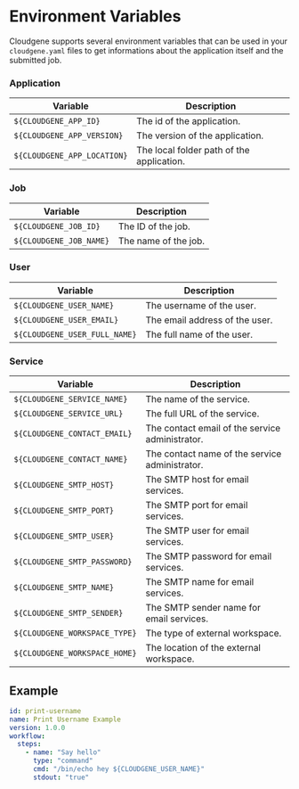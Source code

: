 # Environment Variables

Cloudgene supports several environment variables that can be used in your `cloudgene.yaml` files to get informations about the application itself and the submitted job.

### Application

| Variable                    | Description                                      |
|-----------------------------|--------------------------------------------------|
| `${CLOUDGENE_APP_ID}`       | The id of the application.                       |
| `${CLOUDGENE_APP_VERSION}`  | The version of the application. |
| `${CLOUDGENE_APP_LOCATION}` | The local folder path of the application.        |

### Job

| Variable                    | Description                                      |
|-----------------------------|--------------------------------------------------|
| `${CLOUDGENE_JOB_ID}`       | The ID of the job.                               |
| `${CLOUDGENE_JOB_NAME}`     | The name of the job.                             |


### User

| Variable                    | Description                                      |
|-----------------------------|--------------------------------------------------|
| `${CLOUDGENE_USER_NAME}`    | The username of the user.                        |
| `${CLOUDGENE_USER_EMAIL}`   | The email address of the user.                   |
| `${CLOUDGENE_USER_FULL_NAME}`| The full name of the user.                      |


### Service

| Variable                    | Description                                      |
|-----------------------------|--------------------------------------------------|
| `${CLOUDGENE_SERVICE_NAME}` | The name of the service.                         |
| `${CLOUDGENE_SERVICE_URL}`  | The full URL of the service.                     |
| `${CLOUDGENE_CONTACT_EMAIL}`| The contact email of the service administrator.  |
| `${CLOUDGENE_CONTACT_NAME}` | The contact name of the service administrator.   |
| `${CLOUDGENE_SMTP_HOST}`    | The SMTP host for email services.                |
| `${CLOUDGENE_SMTP_PORT}`    | The SMTP port for email services.                |
| `${CLOUDGENE_SMTP_USER}`    | The SMTP user for email services.                |
| `${CLOUDGENE_SMTP_PASSWORD}`| The SMTP password for email services.            |
| `${CLOUDGENE_SMTP_NAME}`    | The SMTP name for email services.                |
| `${CLOUDGENE_SMTP_SENDER}`  | The SMTP sender name for email services.         |
| `${CLOUDGENE_WORKSPACE_TYPE}`| The type of external workspace.                 |
| `${CLOUDGENE_WORKSPACE_HOME}`| The location of the external workspace.         |


## Example

```yaml
id: print-username
name: Print Username Example
version: 1.0.0
workflow:
  steps:
    - name: "Say hello"
      type: "command"
	  cmd: "/bin/echo hey ${CLOUDGENE_USER_NAME}"
	  stdout: "true"
```
